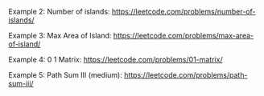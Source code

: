 Example 2: Number of islands: https://leetcode.com/problems/number-of-islands/

Example 3: Max Area of Island: https://leetcode.com/problems/max-area-of-island/

Example 4: 0 1 Matrix: https://leetcode.com/problems/01-matrix/

Example 5: Path Sum III (medium): https://leetcode.com/problems/path-sum-iii/



